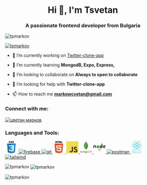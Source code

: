 <h1 align="center">Hi 👋, I'm Tsvetan</h1>
<h3 align="center">A passionate frontend developer from Bulgaria</h3>

<p align="left"> <img src="https://komarev.com/ghpvc/?username=tpmarkov&label=Profile%20views&color=0e75b6&style=flat" alt="tpmarkov" /> </p>

<p align="left"> <a href="https://github.com/ryo-ma/github-profile-trophy"><img src="https://github-profile-trophy.vercel.app/?username=tpmarkov" alt="tpmarkov" /></a> </p>

- 🔭 I’m currently working on [Twitter-clone-app](https://github.com/TpMarkov/Twitter-Clone)

- 🌱 I’m currently learning **MongodB, Expo, Express,**

- 👯 I’m looking to collaborate on **Always to open to collaborate**

- 🤝 I’m looking for help with **Twitter-clone-app**

- 📫 How to reach me **markowcvetan@gmail.com**

<h3 align="left">Connect with me:</h3>
<p align="left">
<a href="https://linkedin.com/in/цветан марков" target="blank"><img align="center" src="https://raw.githubusercontent.com/rahuldkjain/github-profile-readme-generator/master/src/images/icons/Social/linked-in-alt.svg" alt="цветан марков" height="30" width="40" /></a>
</p>

<h3 align="left">Languages and Tools:</h3>
<p align="left"> <a href="https://www.w3schools.com/css/" target="_blank" rel="noreferrer"> <img src="https://raw.githubusercontent.com/devicons/devicon/master/icons/css3/css3-original-wordmark.svg" alt="css3" width="40" height="40"/> </a> <a href="https://firebase.google.com/" target="_blank" rel="noreferrer"> <img src="https://www.vectorlogo.zone/logos/firebase/firebase-icon.svg" alt="firebase" width="40" height="40"/> </a> <a href="https://git-scm.com/" target="_blank" rel="noreferrer"> <img src="https://www.vectorlogo.zone/logos/git-scm/git-scm-icon.svg" alt="git" width="40" height="40"/> </a> <a href="https://www.w3.org/html/" target="_blank" rel="noreferrer"> <img src="https://raw.githubusercontent.com/devicons/devicon/master/icons/html5/html5-original-wordmark.svg" alt="html5" width="40" height="40"/> </a> <a href="https://developer.mozilla.org/en-US/docs/Web/JavaScript" target="_blank" rel="noreferrer"> <img src="https://raw.githubusercontent.com/devicons/devicon/master/icons/javascript/javascript-original.svg" alt="javascript" width="40" height="40"/> </a> <a href="https://www.mongodb.com/" target="_blank" rel="noreferrer"> <img src="https://raw.githubusercontent.com/devicons/devicon/master/icons/mongodb/mongodb-original-wordmark.svg" alt="mongodb" width="40" height="40"/> </a> <a href="https://nodejs.org" target="_blank" rel="noreferrer"> <img src="https://raw.githubusercontent.com/devicons/devicon/master/icons/nodejs/nodejs-original-wordmark.svg" alt="nodejs" width="40" height="40"/> </a> <a href="https://postman.com" target="_blank" rel="noreferrer"> <img src="https://www.vectorlogo.zone/logos/getpostman/getpostman-icon.svg" alt="postman" width="40" height="40"/> </a> <a href="https://reactjs.org/" target="_blank" rel="noreferrer"> <img src="https://raw.githubusercontent.com/devicons/devicon/master/icons/react/react-original-wordmark.svg" alt="react" width="40" height="40"/> </a> <a href="https://tailwindcss.com/" target="_blank" rel="noreferrer"> <img src="https://www.vectorlogo.zone/logos/tailwindcss/tailwindcss-icon.svg" alt="tailwind" width="40" height="40"/> </a> </p>

<p><img align="left" src="https://github-readme-stats.vercel.app/api/top-langs?username=tpmarkov&show_icons=true&locale=en&layout=compact" alt="tpmarkov" /></p>

<p>&nbsp;<img align="center" src="https://github-readme-stats.vercel.app/api?username=tpmarkov&show_icons=true&locale=en" alt="tpmarkov" /></p>

<p><img align="center" src="https://github-readme-streak-stats.herokuapp.com/?user=tpmarkov&" alt="tpmarkov" /></p>